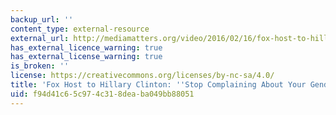 ```yaml
---
backup_url: ''
content_type: external-resource
external_url: http://mediamatters.org/video/2016/02/16/fox-host-to-hillary-clinton-stop-complaining-ab/208614
has_external_licence_warning: true
has_external_license_warning: true
is_broken: ''
license: https://creativecommons.org/licenses/by-nc-sa/4.0/
title: 'Fox Host to Hillary Clinton: ''Stop Complaining About Your Gender'''
uid: f94d41c6-5c97-4c31-8dea-ba049bb88051
---
```

